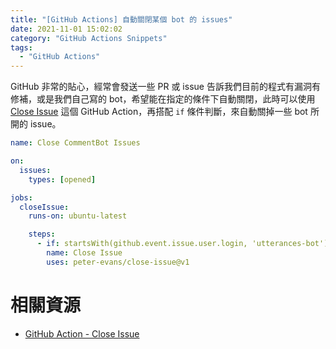 ```yaml
---
title: "[GitHub Actions] 自動關閉某個 bot 的 issues"
date: 2021-11-01 15:02:02
category: "GitHub Actions Snippets"
tags:
  - "GitHub Actions"
---
```


GitHub 非常的貼心，經常會發送一些 PR 或 issue 告訴我們目前的程式有漏洞有修補，或是我們自己寫的 bot，希望能在指定的條件下自動關閉，此時可以使用 [Close Issue]((https://github.com/marketplace/actions/close-issue)) 這個 GitHub Action，再搭配 `if` 條件判斷，來自動關掉一些 bot 所開的 issue。

<!-- more -->

```yaml
name: Close CommentBot Issues

on:
  issues:
    types: [opened]

jobs:
  closeIssue:
    runs-on: ubuntu-latest

    steps:
      - if: startsWith(github.event.issue.user.login, 'utterances-bot') == true
        name: Close Issue
        uses: peter-evans/close-issue@v1
```

# 相關資源

* [GitHub Action - Close Issue](https://github.com/marketplace/actions/close-issue)

